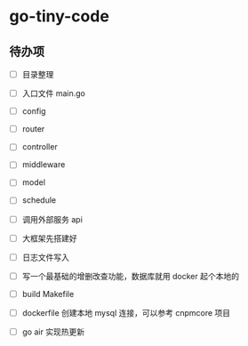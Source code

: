 # go-tiny-code

## 待办项

- [ ] 目录整理
- [ ] 入口文件 main.go
- [ ] config
- [ ] router
- [ ] controller
- [ ] middleware
- [ ] model
- [ ] schedule
- [ ] 调用外部服务 api
- [ ] 大框架先搭建好
- [ ] 日志文件写入
- [ ] 写一个最基础的增删改查功能，数据库就用 docker 起个本地的
- [ ] build Makefile
- [ ] dockerfile 创建本地 mysql 连接，可以参考 cnpmcore 项目
- [ ] go air 实现热更新

